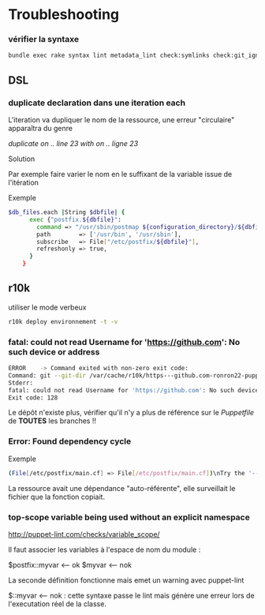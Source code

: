# Troubleshooting

### vérifier la syntaxe

```bash
bundle exec rake syntax lint metadata_lint check:symlinks check:git_ignore check:dot_underscore check:test_file rubocop
```

## DSL

### duplicate declaration dans une iteration **each**

L'iteration va dupliquer le nom de la ressource, une erreur "circulaire" apparaîtra du genre

*duplicate on .. line 23  with on .. ligne 23*

Solution

Par exemple faire varier le nom en le suffixant de la variable issue de l'itération

Exemple

```bash
$db_files.each |String $dbfile| {
      exec {"postfix.${dbfile}":
        command => "/usr/sbin/postmap ${configuration_directory}/${dbfile}",
        path        => ['/usr/bin', '/usr/sbin'],
        subscribe   => File["/etc/postfix/${dbfile}"],
        refreshonly => true,
      }
    }
```

## r10k

utiliser le mode verbeux

```bash
r10k deploy environnement -t -v
```

### fatal: could not read Username for 'https://github.com': No such device or address

```bash
ERROR	 -> Command exited with non-zero exit code:
Command: git --git-dir /var/cache/r10k/https---github.com-ronron22-puppet-module-ssh fetch origin --prune
Stderr:
fatal: could not read Username for 'https://github.com': No such device or address
Exit code: 128
```

Le dépôt n'existe plus, vérifier qu'il n'y a plus de référence sur le *Puppetfile* de **TOUTES** les branches !!

### Error: Found  dependency cycle

Exemple 

```bash
(File[/etc/postfix/main.cf] => File[/etc/postfix/main.cf])\nTry the '--graph' option and opening the resulting '.dot' file in OmniGraffle or GraphViz
```

La ressource avait une dépendance "auto-référente", elle surveillait le fichier que la fonction copiait.

### top-scope variable being used without an explicit namespace

http://puppet-lint.com/checks/variable_scope/

Il faut associer les variables à l'espace de nom du module :

$postfix::myvar <-- ok
$myvar <-- nok

La seconde définition fonctionne mais emet un warning avec puppet-lint

$::myvar <-- nok : cette syntaxe passe le lint mais génère une erreur lors de l'executation réel de la classe. 


